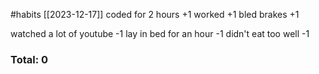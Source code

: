 #habits [[2023-12-17]]
coded for 2 hours +1
worked +1
bled brakes +1

watched a lot of youtube -1
lay in bed for an hour -1
didn't eat too well -1

### Total: 0